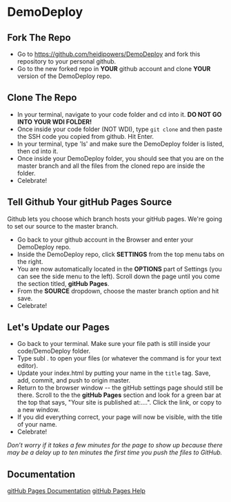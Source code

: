# DemoDeploy

## Fork The Repo

- Go to https://github.com/heidipowers/DemoDeploy and fork this repository to your personal github.
- Go to the new forked repo in **YOUR** github account and clone **YOUR** version of the DemoDeploy repo.

## Clone The Repo

- In your terminal, navigate to your code folder and cd into it. **DO NOT GO INTO YOUR WDI FOLDER!**
- Once inside your code folder (NOT WDI), type ``git clone`` and then paste the SSH code you copied from github. Hit Enter.
- In your terminal, type 'ls' and make sure the DemoDeploy folder is listed, then cd into it.
- Once inside your DemoDeploy folder, you should see that you are on the master branch and all the files from the cloned repo are inside the folder.
- Celebrate!

## Tell Github Your gitHub Pages Source

Github lets you choose which branch hosts your gitHub pages. We're going to set our source to the master branch.

- Go back to your github account in the Browser and enter your DemoDeploy repo.
- Inside the DemoDeploy repo, click **SETTINGS** from the top menu tabs on the right.
- You are now automatically located in the **OPTIONS** part of Settings (you can see the side menu to the left). Scroll down the page until you come the section titled, **gitHub Pages**.
- From the **SOURCE** dropdown, choose the master branch option and hit save.
- Celebrate!

## Let's Update our Pages

- Go back to your terminal. Make sure your file path is still inside your code/DemoDeploy folder.
- Type subl . to open your files (or whatever the command is for your text editor).
- Update your index.html by putting your name in the ```title``` tag. Save, add, commit, and push to origin master.
- Return to the browser window -- the gitHub settings page should still be there. Scroll to the the  **gitHub Pages** section and look for a green bar at the top that says, "Your site is published at:....". Click the link, or copy to a new window.
- If you did everything correct, your page will now be visible, with the title of your name.
- Celebrate!

*Don’t worry if it takes a few minutes for the page to show up because there may be a delay up to ten minutes the first time you push the files to GitHub.*

## Documentation

[gitHub Pages Documentation](https://help.github.com/articles/configuring-a-publishing-source-for-github-pages/)
[gitHub Pages Help](https://help.github.com/articles/troubleshooting-github-pages-builds/)


